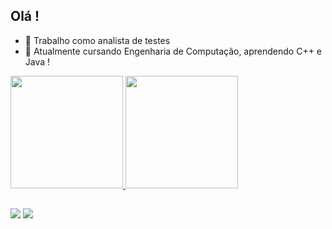 ## Olá ! 
- 🔭 Trabalho como analista de testes
- 🌱 Atualmente cursando Engenharia de Computação, aprendendo C++ e Java !

 <div>
  <a href="https://github.com/vinicius01cs">
  <img height="180em" src="https://github-readme-stats.vercel.app/api?username=vinicius01cs&show_icons=true&theme=chartreuse-dark&include_all_commits=true&count_private=true"/>
  <img height="180em" src="https://github-readme-stats.vercel.app/api/top-langs/?username=vinicius01cs&layout=compact&langs_count=7&theme=chartreuse-dark"/>
</div>
  
  ##
  <div>
    <a href="https://www.linkedin.com/in/vinicius01cs/" target="_blank"><img src="https://img.shields.io/badge/LinkedIn-0077B5?style=for-the-badge&logo=linkedin&logoColor=white" target="_blank"></a>
    <a href="https://gitlab.com/vinicius01cs" target="_blank"><img src="https://img.shields.io/badge/GitLab-330F63?style=for-the-badge&logo=gitlab&logoColor=white" target="_blank"></a>
  </div>
